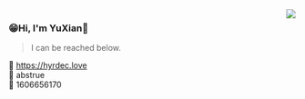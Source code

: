 <img align="right" src="https://github-readme-stats.vercel.app/api?username=yxplus1116&show_icons=true&icon_color=805AD5&bg_color=ffffff&count_private=true" />

### 😁Hi, I'm YuXian👋
>I can be reached below.

🔗 https://hyrdec.love<br />
💬 abstrue<br />
🐧 1606656170<br />

<!--
**yxplus1116/yxplus1116** is a ✨ _special_ ✨ repository because its `README.md` (this file) appears on your GitHub profile.

Here are some ideas to get you started:

- 🔭 I’m currently working on ...
- 🌱 I’m currently learning ...
- 👯 I’m looking to collaborate on ...
- 🤔 I’m looking for help with ...
- 💬 Ask me about ...
- 📫 How to reach me: ...
- 😄 Pronouns: ...
- ⚡ Fun fact: ...
-->
